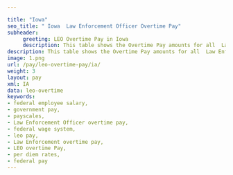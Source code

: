 ```yaml
---

title: "Iowa"
seo_title: " Iowa  Law Enforcement Officer Overtime Pay"
subheader:
     greeting: LEO Overtime Pay in Iowa
     description: This table shows the Overtime Pay amounts for all  Law Enforcement Officer  employees 
description: This table shows the Overtime Pay amounts for all  Law Enforcement Officer  employees 
image: 1.png
url: /pay/leo-overtime-pay/ia/
weight: 3
layout: pay
xml: IA
data: leo-overtime
keywords:
- federal employee salary,
- government pay,
- payscales,
- Law Enforcement Officer overtime pay,
- federal wage system,
- leo pay,
- Law Enforcement overtime pay,
- LEO overtime Pay,
- per diem rates,
- federal pay 
---
```

